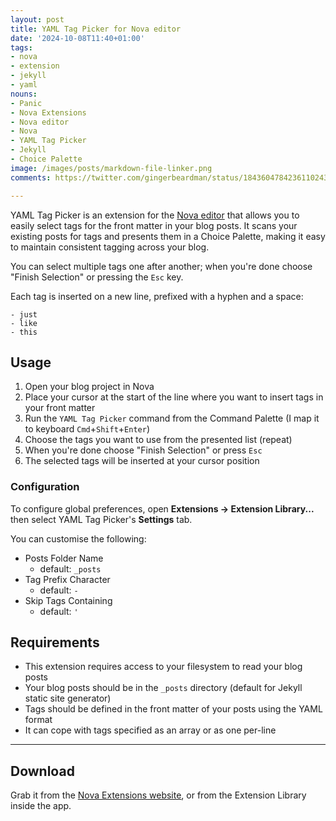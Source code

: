 ```yaml
---
layout: post
title: YAML Tag Picker for Nova editor
date: '2024-10-08T11:40+01:00'
tags:
- nova
- extension
- jekyll
- yaml
nouns:
- Panic
- Nova Extensions
- Nova editor
- Nova
- YAML Tag Picker
- Jekyll
- Choice Palette
image: /images/posts/markdown-file-linker.png
comments: https://twitter.com/gingerbeardman/status/1843604784236110243

---
```


YAML Tag Picker is an extension for the [Nova editor](https://nova.app) that allows you to easily select tags for the front matter in your blog posts. It scans your existing posts for tags and presents them in a Choice Palette, making it easy to maintain consistent tagging across your blog.

You can select multiple tags one after another; when you're done choose "Finish Selection" or pressing the `Esc` key.

Each tag is inserted on a new line, prefixed with a hyphen and a space:

```
- just
- like
- this
```

## Usage

1. Open your blog project in Nova
2. Place your cursor at the start of the line where you want to insert tags in your front matter
3. Run the `YAML Tag Picker` command from the Command Palette (I map it to keyboard `Cmd`+`Shift`+`Enter`)
4. Choose the tags you want to use from the presented list (repeat)
5. When you're done choose "Finish Selection" or press `Esc`
6. The selected tags will be inserted at your cursor position

### Configuration

To configure global preferences, open **Extensions → Extension Library...** then select YAML Tag Picker's **Settings** tab.

You can customise the following:

- Posts Folder Name
	- default: `_posts`
- Tag Prefix Character
	- default: `-`
- Skip Tags Containing
	- default: `'`

## Requirements

- This extension requires access to your filesystem to read your blog posts
- Your blog posts should be in the `_posts` directory (default for Jekyll static site generator)
- Tags should be defined in the front matter of your posts using the YAML format
- It can cope with tags specified as an array or as one per-line

----

## Download

Grab it from the [Nova Extensions website](https://extensions.panic.com/extensions/com.gingerbeardman/com.gingerbeardman.YAMLTagPicker/), or from the Extension Library inside the app.
